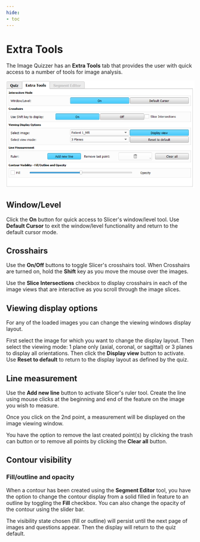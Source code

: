 ```yaml
---
hide:
- toc
---
```

<!-- let javascript handle toc on left sidebar -->
# Extra Tools

The Image Quizzer has an **Extra Tools** tab that provides the user with
quick access to a number of tools for image analysis.

![ExtraTools](assets/ExtraTools.png)

## Window/Level

Click the **On** button for quick access to Slicer's window/level tool.
Use **Default Cursor** to exit the window/level functionality and return to the default cursor mode.

## Crosshairs

Use the **On/Off** buttons to toggle Slicer's crosshairs tool.
When Crosshairs are turned on, hold the **Shift** key as you move the mouse over the images.

Use the **Slice Intersections** checkbox to display crosshairs in each of the image views
that are interactive as you scroll through the image slices.

## Viewing display options

For any of the loaded images you can change the viewing windows display layout.

First select the image for which you want to change the display layout.
Then select the viewing mode: 1 plane only (axial, coronal, or sagittal) or 3 planes to display all orientations.
Then click the **Display view** button to activate.
Use **Reset to default** to return to the display layout as defined by the quiz.

## Line measurement

Use the **Add new line** button to activate Slicer's ruler tool.
Create the line using mouse clicks at the beginning and end of the feature on the image you wish to measure.

Once you click on the 2nd point, a measurement will be displayed on the image viewing window.

You have the option to remove the last created point(s) by clicking the trash can button
or to remove all points by clicking the **Clear all** button.

## Contour visibility

### Fill/outline and opacity

When a contour has been created using the **Segment Editor** tool,
you have the option to change the contour display from a solid filled in feature to an outline by toggling the **Fill** checkbox.
You can also change the opacity of the contour using the slider bar.

The visibility state chosen (fill or outline) will persist until the next page of images and questions appear.
Then the display will return to the quiz default.